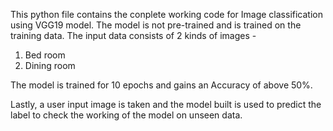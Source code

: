 This python file contains the conplete working code for Image classification using VGG19 model. The model is not pre-trained and is trained on the training data.
The input data consists of 2 kinds of images -
1) Bed room
2) Dining room

The model is trained for 10 epochs and gains an Accuracy of above 50%. 

Lastly, a user input image is taken and the model built is used to predict the label to check the working of the model on unseen data.
